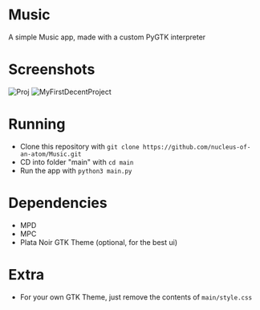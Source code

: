 # Music
A simple Music app, made with a custom PyGTK interpreter

# Screenshots
![Proj](https://user-images.githubusercontent.com/97610766/153622529-c82903be-a5d4-49f1-b02c-c4634abb2a1f.png)
![MyFirstDecentProject](https://user-images.githubusercontent.com/97610766/153622517-3e66d6db-344a-43a6-bc01-125ac491dc73.png)

# Running
- Clone this repository with `git clone https://github.com/nucleus-of-an-atom/Music.git`
- CD into folder "main" with `cd main`
- Run the app with `python3 main.py`

# Dependencies
- MPD
- MPC
- Plata Noir GTK Theme (optional, for the best ui)

# Extra
- For your own GTK Theme, just remove the contents of `main/style.css`
